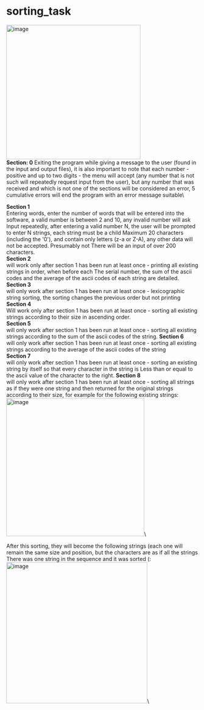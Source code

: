 # sorting_task


<img width="352" alt="image" src="https://github.com/idanluski/sorting_task/assets/129895992/bfcfd7f9-52ce-4d27-abbb-8eae76db6058">\
**Section: 0**
Exiting the program while giving a message to the user (found in the input and output files), it is also important to note that each number -
positive and up to two digits - the menu will accept (any number that is not such will repeatedly request input from the user), but any number
that was received and which is not one of the sections will be considered an error, 5 cumulative errors will end the program with an error message
suitable\

**Section 1**\
Entering words, enter the number of words that will be entered into the software, a valid number is between 2 and 10, any invalid number will ask
Input repeatedly, after entering a valid number N, the user will be prompted to enter N strings, each string must be a child
Maximum 20 characters (including the '0'), and contain only letters (z-a or Z-A), any other data will not be accepted. Presumably not
There will be an input of over 200 characters.\
**Section 2**\
will work only after section 1 has been run at least once - printing all existing strings in order, when before each
The serial number, the sum of the ascii codes and the average of the ascii codes of each string are detailed.\
**Section 3**\
will only work after section 1 has been run at least once - lexicographic string sorting, the sorting changes the previous order but
not printing\
**Section 4**\
Will work only after section 1 has been run at least once - sorting all existing strings according to their size in ascending order.\
**Section 5**\
will only work after section 1 has been run at least once - sorting all existing strings according to the sum of the ascii codes of
the string.
**Section 6**\
will only work after section 1 has been run at least once - sorting all existing strings according to the average of the ascii codes of
the string\
**Section 7**\
will only work after section 1 has been run at least once - sorting an existing string by itself so that every character in the string is
Less than or equal to the ascii value of the character to the right.
**Section 8**\
will only work after section 1 has been run at least once - sorting all strings as if they were one string and then returned
for the original strings according to their size, for example for the following existing strings:\
<img width="362" alt="image" src="https://github.com/idanluski/sorting_task/assets/129895992/adba3bb8-6b60-4182-b537-6f434cf552c4">\

After this sorting, they will become the following strings (each one will remain the same size and position, but the characters are as if all the strings
There was one string in the sequence and it was sorted (:
<img width="370" alt="image" src="https://github.com/idanluski/sorting_task/assets/129895992/6cf804de-057a-4f40-9c4d-fcd906271d05">\



